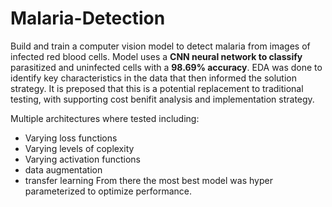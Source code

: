 # Malaria-Detection
Build and train a computer vision model to detect malaria from images of infected red blood cells. Model uses a **CNN neural network to classify** parasitized and uninfected cells with a **98.69% accuracy**. EDA was done to identify key characteristics in the data that then informed the solution strategy. It is preposed that this is a potential replacement to traditional testing, with supporting cost benifit analysis and implementation strategy. 

Multiple architectures where tested including:
* Varying loss functions
* Varying levels of coplexity
* Varying activation functions
* data augmentation
* transfer learning 
From there the most best model was hyper parameterized to optimize performance.

